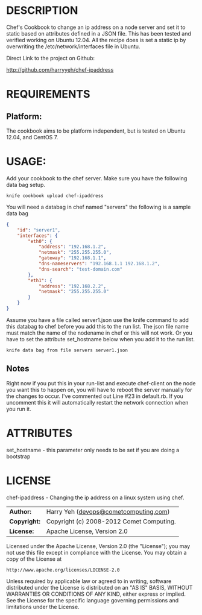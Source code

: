 # DESCRIPTION

Chef's Cookbook to change an ip address on a node server and set it to static based on attributes defined in a JSON file. This has been tested and verified working on Ubuntu 12.04. All the recipe does is set a static ip by overwriting the /etc/network/interfaces file in Ubuntu.

Direct Link to the project on Github:

http://github.com/harryyeh/chef-ipaddress

# REQUIREMENTS

## Platform:

The cookbook aims to be platform independent, but is tested on Ubuntu 12.04, and CentOS 7.

# USAGE:

Add your cookbook to the chef server. Make sure you have the following data bag setup.

```shell
knife cookbook upload chef-ipaddress
```

You will need a databag in chef named "servers" the following is a sample data bag

```json
{
    "id": "server1",
    "interfaces": {
        "eth0": {
            "address": "192.168.1.2",
            "netmask": "255.255.255.0",
            "gateway": "192.168.1.1",
            "dns-nameservers": "192.168.1.1 192.168.1.2",
            "dns-search": "test-domain.com"
        },
        "eth1": {
            "address": "192.168.2.2",
            "netmask": "255.255.255.0"
        }
    }
}
```

Assume you have a file called server1.json use the knife command to add this databag to chef before you add this to the run list. The json file name must match the name of the nodename in chef or this will not work. Or you have to set the attribute set_hostname below when you add it to the run list.

```shell
knife data bag from file servers server1.json
```

## Notes

Right now if you put this in your run-list and execute chef-client on the node you want this to happen on, you will have to reboot the server manually for the changes to occur. I've commented out Line #23 in default.rb. If you uncomment this it will automatically restart the network connection when you run it.

# ATTRIBUTES

set_hostname - this parameter only needs to be set if you are doing a bootstrap

# LICENSE

chef-ipaddress - Changing the ip address on a linux system using chef.

|                      |                                          |
|:---------------------|:-----------------------------------------|
| **Author:**          | Harry Yeh (<devops@cometcomputing.com>)
| **Copyright:**       | Copyright (c) 2008-2012 Comet Computing.
| **License:**         | Apache License, Version 2.0

Licensed under the Apache License, Version 2.0 (the "License");
you may not use this file except in compliance with the License.
You may obtain a copy of the License at

    http://www.apache.org/licenses/LICENSE-2.0

Unless required by applicable law or agreed to in writing, software
distributed under the License is distributed on an "AS IS" BASIS,
WITHOUT WARRANTIES OR CONDITIONS OF ANY KIND, either express or implied.
See the License for the specific language governing permissions and
limitations under the License.
